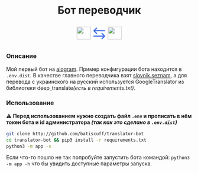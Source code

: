 <h1 align="center">Бот переводчик
<p align="center">
<img src="https://hatscripts.github.io/circle-flags/flags/ua.svg" width="38" height="34"> <img src="img/sort-swap-svgrepo-com.svg" widht="34" height="32" /> <img src="https://hatscripts.github.io/circle-flags/flags/cz.svg" width="38" height="34">
</p></h1>


<h3>Описание</h3>
<p>Мой первый бот на <a href="https://github.com/aiogram/aiogram/">aiogram</a>. Пример конфигурации бота находится в <code>.env.dist</code>. В качестве главного переводчика взят <a href="https://slovnik.seznam.cz/">slovnik.seznam</a>, а для перевода с украинского на русский используется GoogleTranslator из библиотеки deep_translate<i>(есть в requirements.txt)</i>.
</p>



### Использование
⚠️ <strong>Перед использованием нужно создать файл `.env` и прописать в нём токен бота и id администратора <i>(так как это сделано в `.env.dist`)</i></strong>
```sh
git clone http://github.com/batiscuff/translator-bot
cd translator-bot && pip3 install -r requirements.txt 
python3 -m app -s
```
Если что-то пошло не так попробуйте запустить бота командой: `python3 -m app -h` что бы увидить доступные параметры запуска.